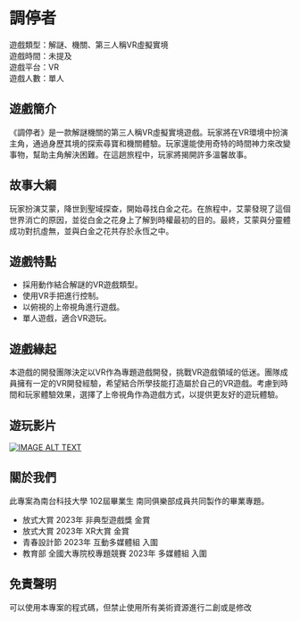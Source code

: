 # 調停者

遊戲類型：解謎、機關、第三人稱VR虛擬實境  
遊戲時間：未提及  
遊戲平台：VR  
遊戲人數：單人

## 遊戲簡介

《調停者》是一款解謎機關的第三人稱VR虛擬實境遊戲。玩家將在VR環境中扮演主角，通過身歷其境的探索尋寶和機關體驗。玩家還能使用奇特的時間神力來改變事物，幫助主角解決困難。在這趟旅程中，玩家將揭開許多溫馨故事。

## 故事大綱

玩家扮演艾蒙，降世到聖域探查，開始尋找白金之花。在旅程中，艾蒙發現了這個世界消亡的原因，並從白金之花身上了解到時權最初的目的。最終，艾蒙與分靈體成功對抗虛無，並與白金之花共存於永恆之中。

## 遊戲特點

- 採用動作結合解謎的VR遊戲類型。
- 使用VR手把進行控制。
- 以俯視的上帝視角進行遊戲。
- 單人遊戲，適合VR遊玩。

## 遊戲緣起

本遊戲的開發團隊決定以VR作為專題遊戲開發，挑戰VR遊戲領域的低迷。團隊成員擁有一定的VR開發經驗，希望結合所學技能打造屬於自己的VR遊戲。考慮到時間和玩家體驗效果，選擇了上帝視角作為遊戲方式，以提供更友好的遊玩體驗。

## 遊玩影片

[![IMAGE ALT TEXT](http://img.youtube.com/vi/6Jq17VpJY7o/0.jpg)](https://www.youtube.com/watch?v=6Jq17VpJY7o "Unity Snake Game")

## 關於我們

此專案為南台科技大學 102屆畢業生 南同俱樂部成員共同製作的畢業專題。
- 放式大賞 2023年 非典型遊戲獎 金賞
- 放式大賞 2023年 XR大賞 金賞
- 青春設計節 2023年 互動多媒體組 入圍
- 教育部 全國大專院校專題競賽 2023年 多媒體組 入圍

## 免責聲明

可以使用本專案的程式碼，但禁止使用所有美術資源進行二創或是修改

